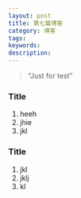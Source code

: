 ```yaml
---
layout: post
title: 第七篇博客
category: 博客
tags:
keywords:
description:
---
```


> “Just for test”

### Title

1. heeh
2. jhie
3. jkl


### Title

1. jkl
2. jklj
3. kl




